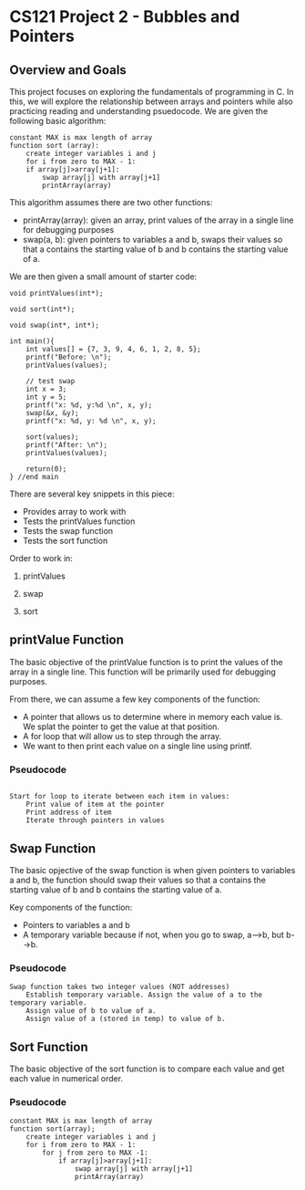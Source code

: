 # CS121 Project 2 - Bubbles and Pointers
## Overview and Goals
This project focuses on exploring the fundamentals of programming in C. In this, we will explore the relationship between arrays and pointers while also practicing reading and understanding psuedocode. We are given the following basic algorithm:

```
constant MAX is max length of array
function sort (array):
	create integer variables i and j
	for i from zero to MAX - 1:
	if array[j]>array[j+1]:
		swap array[j] with array[j+1]
		printArray(array)
```

This algorithm assumes there are two other functions:

- printArray(array): given an array, print values of the array in a single line for debugging purposes
- swap(a, b): given pointers to variables a and b, swaps their values so that a contains the starting value of b and b contains the starting value of a. 

We are then given a small amount of starter code:

```
void printValues(int*);

void sort(int*);

void swap(int*, int*);

int main(){
	int values[] = {7, 3, 9, 4, 6, 1, 2, 8, 5};
	printf("Before: \n");
	printValues(values);

	// test swap
	int x = 3;
	int y = 5;
	printf("x: %d, y:%d \n", x, y);
	swap(&x, &y);
	printf("x: %d, y: %d \n", x, y);

	sort(values);
	printf("After: \n");
	printValues(values);
	
	return(0);
} //end main

```
 
There are several key snippets in this piece:

- Provides array to work with 
- Tests the printValues function 
- Tests the swap function
- Tests the sort function

Order to work in:

1. printValues

2. swap

3. sort

## printValue Function

The basic objective of the printValue function is to print the values of the array in a single line. This function will be primarily used for debugging purposes. 

From there, we can assume a few key components of the function:
- A pointer that allows us to determine where in memory each value is. We splat the pointer to get the value at that position. 
- A for loop that will allow us to step through the array.
- We want to then print each value on a single line using printf. 

### Pseudocode

```

Start for loop to iterate between each item in values:
	Print value of item at the pointer
	Print address of item
	Iterate through pointers in values

```

## Swap Function

The basic opjective of the swap function is when given pointers to variables a and b, the function should swap their values so that a contains the starting value of b and b contains the starting value of a. 

Key components of the function:
- Pointers to variables a and b
- A temporary variable because if not, when you go to swap, a-->b, but b-->b. 

### Pseudocode

```
Swap function takes two integer values (NOT addresses)
	Establish temporary variable. Assign the value of a to the 	temporary variable.
	Assign value of b to value of a.
	Assign value of a (stored in temp) to value of b.
```

## Sort Function

The basic objective of the sort function is to compare each value and get each value in numerical order.

### Pseudocode

```
constant MAX is max length of array
function sort(array);
	create integer variables i and j
	for i from zero to MAX - 1:
		for j from zero to MAX -1:
			if array[j]>array[j+1]:
				swap array[j] with array[j+1]
				printArray(array)
```
 
